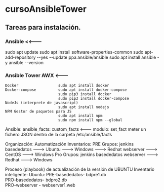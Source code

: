 # cursoAnsibleTower

## Tareas para instalación.

### Ansible <<---
sudo apt update
sudo apt install software-properties-common
sudo apt-add-repository --yes --update ppa:ansible/ansible
sudo apt install ansible -y
ansible --version
### Ansible Tower AWX <---
    Docker                  sudo apt install docker
    Docker-compose          sudo apt install docker-compose
                            sudo pip3 install docker
                            sudo pip3 install docker-compose
    NodeJs (interprete de javascript)
                            sudo apt install nodejs
    NPM Gestor de paquetes para JS
                            sudo apt install npm
                            sudo npm install npm --global
    


Ansible: 
    ansible_facts: 
        custom_facts <--- modulo: set_fact
                          meter un fichero JSON dentro de la carpeta /etc/ansible/facts
                          
Organización: Automatización
    Inventarios:
        PRE
            Grupos:
                jenkins
                basededatos
                    ---> Ubuntu
                    ---> Windows
                    ---> Redhat
                webserver
                    ---> CentOS
                    ---> Windows
        Pro
            Grupos:
                jenkins
                basededatos
                webserver
                    ---> Redhat
                    ---> Windows

Proceso (playbook) de actualización de la versión de UBUNTU
    Inventario inteligente: 
        Ubuntu:
            PRE-basededatos- bdpre1.db            
            PRO-basededatos- bdpro2.db            
            PRO-webserver  - webserver1.web